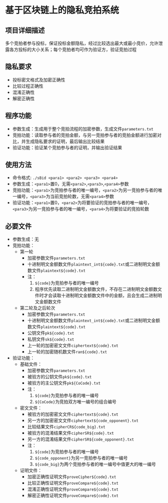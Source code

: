 # 基于区块链上的隐私竞拍系统

## 项目详细描述
多个竞拍者参与投标，保证投标金额隐私，经过比较选出最大或最小竞价，允许泄露各方投标的大小关系；每个竞拍者均可作为验证方，验证竞拍过程

## 隐私要求
* 投标密文格式及加密正确性
* 比较过程正确性
* 混淆正确性
* 解密正确性

## 程序功能
* 参数生成：生成用于整个竞拍流程的加密参数，生成文件`parameters.txt`
* 竞拍功能：读取参与者的竞拍金额，与另一竞拍参与者的竞拍金额进行加密对比，并生成隐私要求的证明，最后输出比较结果
* 验证功能：验证某个竞拍参与者的证明，并输出验证结果

## 使用方法
* 命令格式: `./sBid <para1> <para2> <para3> <para4>`
* 参数生成：`<para1>`置0，无需`<para2>`,`<para3>`,`<para4>`参数
* 竞拍功能：`<para1>`为竞拍参与者的唯一编号，`<para2>`为另一竞拍参与者的唯一编号，`<para3>`为当前竞拍轮数，无需`<para4>`参数
* 验证功能：`<para1>`置0，`<para2>`为将要验证的竞拍参与者的唯一编号，`<para3>`为另一竞拍参与者的唯一编号，`<para4>`为将要验证的竞拍轮数

## 必要文件
* 参数生成：无
* 竞拍功能：
    * 第一轮
        * 加密参数文件`parameters.txt`
        * 十进制明文金额数文件`plaintext_int${code}.txt`或二进制明文金额数文件`plaintext${code}.txt`
        * 注：
            1. `${code}`为竞拍参与者的唯一编号
            2. 程序优先读取二进制明文金额数文件，不存在二进制明文金额数文件时才会读取十进制明文金额数文件中的金额，且会生成二进制明文金额数文件
    * 第二轮及之后轮次
        * 加密参数文件`parameters.txt`
        * 十进制明文金额数文件`plaintext_int${code}.txt`或二进制明文金额数文件`plaintext${code}.txt`
        * 公钥文件`pk${code}.txt`
        * 私钥文件`sk${code}.txt`
        * 上一轮的加密密文文件`ciphertext${code}.txt`
        * 上一轮的加密随机数文件`ran${code}.txt`
* 验证功能：
    * 基础文件：
        * 加密参数文件`parameters.txt`
        * 被验方的公钥文件`pk${code}.txt`
        * 被验方的主公钥文件`pk${CoCode}.txt`
        * 注：
            1. `${code}`为竞拍参与者的唯一编号
            2. `${CoCode}`为竞拍双方唯一编号的组合编号
    * 密文文件：
        * 被验方的加密密文文件`ciphertext${code}.txt`
        * 另一方的加密密文文件`ciphertext${code_opponent}.txt`
        * 比较结果文件`cipherCR${code_big}.txt`
        * 被验方的混淆结果文件`cipherSR${code}.txt`
        * 另一方的混淆结果文件`cipherSR${code_opponent}.txt`
        * 注：
            1. `${code}`为竞拍参与者的唯一编号
            2. `${code_opponent}`为另一竞拍参与者的唯一编号
            3. `${code_big}`为两个竞拍参与者的唯一编号中值更大的唯一编号
    * 证明文件：
        * 加密正确性证明文件`proveCipher${code}.txt`
        * 比较正确性证明文件`proveCompare${code}.txt`
        * 混淆正确性证明文件`proveCompare${code}.txt`
        * 解密正确性证明文件`proveCompare${code}.txt`